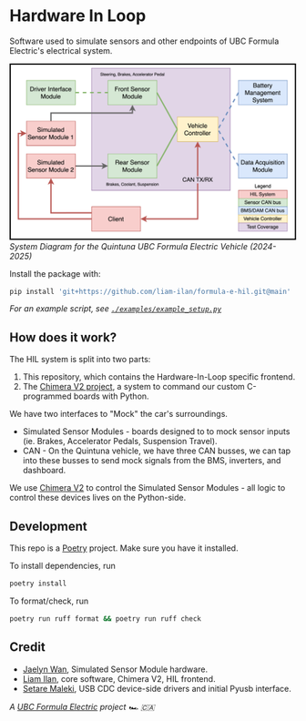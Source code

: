 # Hardware In Loop 
Software used to simulate sensors and other endpoints of UBC Formula Electric's electrical system.

![Quintuna Hardware-In-Loop](./images/quintuna-hil.drawio.png)
*System Diagram for the Quintuna UBC Formula Electric Vehicle (2024-2025)*

Install the package with:
```sh
pip install 'git+https://github.com/liam-ilan/formula-e-hil.git@main'
```

*For an example script, see [`./examples/example_setup.py`](./examples/example_setup.py)*

## How does it work?
The HIL system is split into two parts:
1) This repository, which contains the Hardware-In-Loop specific frontend.
2) The [Chimera V2 project](https://github.com/UBCFormulaElectric/Consolidated-Firmware/tree/master/firmware/chimera_v2), a system to command our custom C-programmed boards with Python.

We have two interfaces to "Mock" the car's surroundings.
- Simulated Sensor Modules - boards designed to to mock sensor inputs (ie. Brakes, Accelerator Pedals, Suspension Travel).
- CAN - On the Quintuna vehicle, we have three CAN busses, we can tap into these busses to send mock signals from the BMS, inverters, and dashboard.

We use [Chimera V2](https://github.com/UBCFormulaElectric/Consolidated-Firmware/tree/master/firmware/chimera_v2) to control the Simulated Sensor Modules - all logic to control these devices lives on the Python-side.

## Development
This repo is a [Poetry](https://python-poetry.org/) project. Make sure you have it installed.

To install dependencies, run
```sh
poetry install
```

To format/check, run
```sh
poetry run ruff format && poetry run ruff check
```

## Credit
- [Jaelyn Wan](https://www.linkedin.com/in/jaelyn-wan/), Simulated Sensor Module hardware.
- [Liam Ilan](https://www.liamilan.com/), core software, Chimera V2, HIL frontend.
- [Setare Maleki](https://www.linkedin.com/in/setare-maleki/), USB CDC device-side drivers and initial Pyusb interface.

*A [UBC Formula Electric](https://www.ubcformulaelectric.com/) project 🏎️ 🇨🇦*

